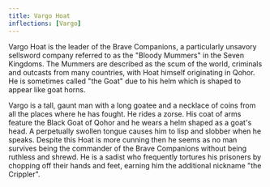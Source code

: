 ```yaml
---
title: Vargo Hoat
inflections: [Vargo]
---
```


Vargo Hoat is the leader of the Brave Companions, a particularly unsavory sellsword company referred to as the "Bloody Mummers" in the Seven Kingdoms. The Mummers are described as the scum of the world, criminals and outcasts from many countries, with Hoat himself originating in Qohor. He is sometimes called "the Goat" due to his helm which is shaped to appear like goat horns.

Vargo is a tall, gaunt man with a long goatee and a necklace of coins from all the places where he has fought. He rides a zorse. His coat of arms feature the Black Goat of Qohor and he wears a helm shaped as a goat's head. A perpetually swollen tongue causes him to lisp and slobber when he speaks. Despite this Hoat is more cunning then he seems as no man survives being the commander of the Brave Companions without being ruthless and shrewd. He is a sadist who frequently tortures his prisoners by chopping off their hands and feet, earning him the additional nickname "the Crippler". 


